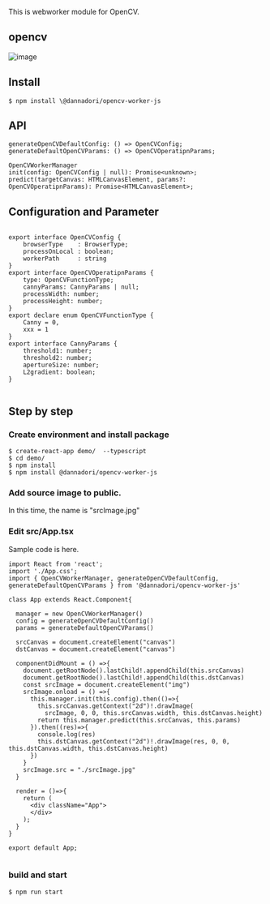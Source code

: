 This is webworker module for OpenCV.

## opencv

![image](https://user-images.githubusercontent.com/48346627/95988031-40676080-0e63-11eb-81a6-0262a24f685e.png)

## Install

```
$ npm install \@dannadori/opencv-worker-js
```

## API

```
generateOpenCVDefaultConfig: () => OpenCVConfig;
generateDefaultOpenCVParams: () => OpenCVOperatipnParams;

OpenCVWorkerManager
init(config: OpenCVConfig | null): Promise<unknown>;
predict(targetCanvas: HTMLCanvasElement, params?: OpenCVOperatipnParams): Promise<HTMLCanvasElement>;

```

## Configuration and Parameter

```

export interface OpenCVConfig {
    browserType    : BrowserType;
    processOnLocal : boolean;
    workerPath     : string
}
export interface OpenCVOperatipnParams {
    type: OpenCVFunctionType;
    cannyParams: CannyParams | null;
    processWidth: number;
    processHeight: number;
}
export declare enum OpenCVFunctionType {
    Canny = 0,
    xxx = 1
}
export interface CannyParams {
    threshold1: number;
    threshold2: number;
    apertureSize: number;
    L2gradient: boolean;
}


```

## Step by step

### Create environment and install package

```
$ create-react-app demo/  --typescript
$ cd demo/
$ npm install
$ npm install @dannadori/opencv-worker-js
```

### Add source image to public.

In this time, the name is "srcImage.jpg"

### Edit src/App.tsx

Sample code is here.

```
import React from 'react';
import './App.css';
import { OpenCVWorkerManager, generateOpenCVDefaultConfig, generateDefaultOpenCVParams } from '@dannadori/opencv-worker-js'

class App extends React.Component{

  manager = new OpenCVWorkerManager()
  config = generateOpenCVDefaultConfig()
  params = generateDefaultOpenCVParams()

  srcCanvas = document.createElement("canvas")
  dstCanvas = document.createElement("canvas")

  componentDidMount = () =>{
    document.getRootNode().lastChild!.appendChild(this.srcCanvas)
    document.getRootNode().lastChild!.appendChild(this.dstCanvas)
    const srcImage = document.createElement("img")
    srcImage.onload = () =>{
      this.manager.init(this.config).then(()=>{
        this.srcCanvas.getContext("2d")!.drawImage(
          srcImage, 0, 0, this.srcCanvas.width, this.dstCanvas.height)
        return this.manager.predict(this.srcCanvas, this.params)
      }).then((res)=>{
        console.log(res)
        this.dstCanvas.getContext("2d")!.drawImage(res, 0, 0, this.dstCanvas.width, this.dstCanvas.height)
      })
    }
    srcImage.src = "./srcImage.jpg"
  }

  render = ()=>{
    return (
      <div className="App">
      </div>
    );
  }
}

export default App;


```

### build and start

```
$ npm run start
```
